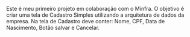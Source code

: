 Este é meu primeiro projeto em colaboração com o Minfra. O objetivo é criar uma tela de Cadastro Simples utilizando a arquitetura de dados da empresa. Na tela de Cadastro deve conter: Nome, CPF, Data de Nascimento, Botão salvar e Cancelar.
